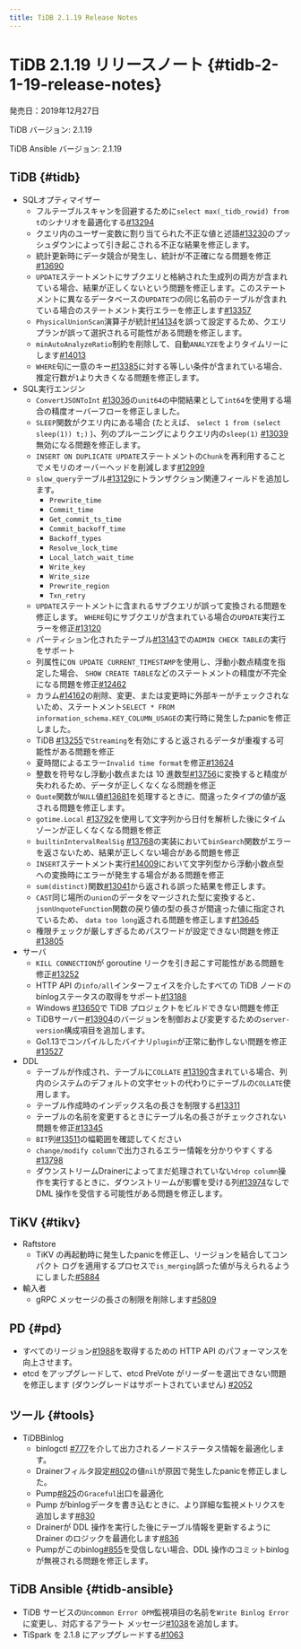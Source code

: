 ```yaml
---
title: TiDB 2.1.19 Release Notes
---
```


# TiDB 2.1.19 リリースノート {#tidb-2-1-19-release-notes}

発売日：2019年12月27日

TiDB バージョン: 2.1.19

TiDB Ansible バージョン: 2.1.19

## TiDB {#tidb}

-   SQLオプティマイザー
    -   フルテーブルスキャンを回避するために`select max(_tidb_rowid) from t`のシナリオを最適化する[<a href="https://github.com/pingcap/tidb/pull/13294">#13294</a>](https://github.com/pingcap/tidb/pull/13294)
    -   クエリ内のユーザー変数に割り当てられた不正な値と述語[<a href="https://github.com/pingcap/tidb/pull/13230">#13230</a>](https://github.com/pingcap/tidb/pull/13230)のプッシュダウンによって引き起こされる不正な結果を修正します。
    -   統計更新時にデータ競合が発生し、統計が不正確になる問題を修正[<a href="https://github.com/pingcap/tidb/pull/13690">#13690</a>](https://github.com/pingcap/tidb/pull/13690)
    -   `UPDATE`ステートメントにサブクエリと格納された生成列の両方が含まれている場合、結果が正しくないという問題を修正します。このステートメントに異なるデータベースの`UPDATE`つの同じ名前のテーブルが含まれている場合のステートメント実行エラーを修正します[<a href="https://github.com/pingcap/tidb/pull/13357">#13357</a>](https://github.com/pingcap/tidb/pull/13357)
    -   `PhysicalUnionScan`演算子が統計[<a href="https://github.com/pingcap/tidb/pull/14134">#14134</a>](https://github.com/pingcap/tidb/pull/14134)を誤って設定するため、クエリ プランが誤って選択される可能性がある問題を修正します。
    -   `minAutoAnalyzeRatio`制約を削除して、自動`ANALYZE`をよりタイムリーにします[<a href="https://github.com/pingcap/tidb/pull/14013">#14013</a>](https://github.com/pingcap/tidb/pull/14013)
    -   `WHERE`句に一意のキー[<a href="https://github.com/pingcap/tidb/pull/13385">#13385</a>](https://github.com/pingcap/tidb/pull/13385)に対する等しい条件が含まれている場合、推定行数が`1`より大きくなる問題を修正します。
-   SQL実行エンジン
    -   `ConvertJSONToInt` [<a href="https://github.com/pingcap/tidb/pull/13036">#13036</a>](https://github.com/pingcap/tidb/pull/13036)の`unit64`の中間結果として`int64`を使用する場合の精度オーバーフローを修正しました。
    -   `SLEEP`関数がクエリ内にある場合 (たとえば、 `select 1 from (select sleep(1)) t;)` )、列のプルーニングによりクエリ内の`sleep(1)` [<a href="https://github.com/pingcap/tidb/pull/13039">#13039</a>](https://github.com/pingcap/tidb/pull/13039)無効になる問題を修正します。
    -   `INSERT ON DUPLICATE UPDATE`ステートメントの`Chunk`を再利用することでメモリのオーバーヘッドを削減します[<a href="https://github.com/pingcap/tidb/pull/12999">#12999</a>](https://github.com/pingcap/tidb/pull/12999)
    -   `slow_query`テーブル[<a href="https://github.com/pingcap/tidb/pull/13129">#13129</a>](https://github.com/pingcap/tidb/pull/13129)にトランザクション関連フィールドを追加します。
        -   `Prewrite_time`
        -   `Commit_time`
        -   `Get_commit_ts_time`
        -   `Commit_backoff_time`
        -   `Backoff_types`
        -   `Resolve_lock_time`
        -   `Local_latch_wait_time`
        -   `Write_key`
        -   `Write_size`
        -   `Prewrite_region`
        -   `Txn_retry`
    -   `UPDATE`ステートメントに含まれるサブクエリが誤って変換される問題を修正します。 `WHERE`句にサブクエリが含まれている場合の`UPDATE`実行エラーを修正[<a href="https://github.com/pingcap/tidb/pull/13120">#13120</a>](https://github.com/pingcap/tidb/pull/13120)
    -   パーティション化されたテーブル[<a href="https://github.com/pingcap/tidb/pull/13143">#13143</a>](https://github.com/pingcap/tidb/pull/13143)での`ADMIN CHECK TABLE`の実行をサポート
    -   列属性に`ON UPDATE CURRENT_TIMESTAMP`を使用し、浮動小数点精度を指定した場合、 `SHOW CREATE TABLE`などのステートメントの精度が不完全になる問題を修正[<a href="https://github.com/pingcap/tidb/pull/12462">#12462</a>](https://github.com/pingcap/tidb/pull/12462)
    -   カラム[<a href="https://github.com/pingcap/tidb/pull/14162">#14162</a>](https://github.com/pingcap/tidb/pull/14162)の削除、変更、または変更時に外部キーがチェックされないため、ステートメント`SELECT * FROM information_schema.KEY_COLUMN_USAGE`の実行時に発生したpanicを修正しました。
    -   TiDB [<a href="https://github.com/pingcap/tidb/pull/13255">#13255</a>](https://github.com/pingcap/tidb/pull/13255)で`Streaming`を有効にすると返されるデータが重複する可能性がある問題を修正
    -   夏時間によるエラー`Invalid time format`を修正[<a href="https://github.com/pingcap/tidb/pull/13624">#13624</a>](https://github.com/pingcap/tidb/pull/13624)
    -   整数を符号なし浮動小数点または 10 進数型[<a href="https://github.com/pingcap/tidb/pull/13756">#13756</a>](https://github.com/pingcap/tidb/pull/13756)に変換すると精度が失われるため、データが正しくなくなる問題を修正
    -   `Quote`関数が`NULL`値[<a href="https://github.com/pingcap/tidb/pull/13681">#13681</a>](https://github.com/pingcap/tidb/pull/13681)を処理するときに、間違ったタイプの値が返される問題を修正します。
    -   `gotime.Local` [<a href="https://github.com/pingcap/tidb/pull/13792">#13792</a>](https://github.com/pingcap/tidb/pull/13792)を使用して文字列から日付を解析した後にタイムゾーンが正しくなくなる問題を修正
    -   `builtinIntervalRealSig` [<a href="https://github.com/pingcap/tidb/pull/13768">#13768</a>](https://github.com/pingcap/tidb/pull/13768)の実装において`binSearch`関数がエラーを返さないため、結果が正しくない場合がある問題を修正
    -   `INSERT`ステートメント実行[<a href="https://github.com/pingcap/tidb/pull/14009">#14009</a>](https://github.com/pingcap/tidb/pull/14009)において文字列型から浮動小数点型への変換時にエラーが発生する場合がある問題を修正
    -   `sum(distinct)`関数[<a href="https://github.com/pingcap/tidb/pull/13041">#13041</a>](https://github.com/pingcap/tidb/pull/13041)から返される誤った結果を修正します。
    -   `CAST`同じ場所の`union`のデータをマージされた型に変換すると、 `jsonUnquoteFunction`関数の戻り値の型の長さが間違った値に指定されているため、 `data too long`返される問題を修正します[<a href="https://github.com/pingcap/tidb/pull/13645">#13645</a>](https://github.com/pingcap/tidb/pull/13645)
    -   権限チェックが厳しすぎるためパスワードが設定できない問題を修正[<a href="https://github.com/pingcap/tidb/pull/13805">#13805</a>](https://github.com/pingcap/tidb/pull/13805)
-   サーバ
    -   `KILL CONNECTION`が goroutine リークを引き起こす可能性がある問題を修正[<a href="https://github.com/pingcap/tidb/pull/13252">#13252</a>](https://github.com/pingcap/tidb/pull/13252)
    -   HTTP API の`info/all`インターフェイスを介したすべての TiDB ノードのbinlogステータスの取得をサポート[<a href="https://github.com/pingcap/tidb/pull/13188">#13188</a>](https://github.com/pingcap/tidb/pull/13188)
    -   Windows [<a href="https://github.com/pingcap/tidb/pull/13650">#13650</a>](https://github.com/pingcap/tidb/pull/13650)で TiDB プロジェクトをビルドできない問題を修正
    -   TiDBサーバー[<a href="https://github.com/pingcap/tidb/pull/13904">#13904</a>](https://github.com/pingcap/tidb/pull/13904)のバージョンを制御および変更するための`server-version`構成項目を追加します。
    -   Go1.13でコンパイルしたバイナリ`plugin`が正常に動作しない問題を修正[<a href="https://github.com/pingcap/tidb/pull/13527">#13527</a>](https://github.com/pingcap/tidb/pull/13527)
-   DDL
    -   テーブルが作成され、テーブルに`COLLATE` [<a href="https://github.com/pingcap/tidb/pull/13190">#13190</a>](https://github.com/pingcap/tidb/pull/13190)含まれている場合、列内のシステムのデフォルトの文字セットの代わりにテーブルの`COLLATE`使用します。
    -   テーブル作成時のインデックス名の長さを制限する[<a href="https://github.com/pingcap/tidb/pull/13311">#13311</a>](https://github.com/pingcap/tidb/pull/13311)
    -   テーブルの名前を変更するときにテーブル名の長さがチェックされない問題を修正[<a href="https://github.com/pingcap/tidb/pull/13345">#13345</a>](https://github.com/pingcap/tidb/pull/13345)
    -   `BIT`列[<a href="https://github.com/pingcap/tidb/pull/13511">#13511</a>](https://github.com/pingcap/tidb/pull/13511)の幅範囲を確認してください
    -   `change/modify column`で出力されるエラー情報を分かりやすくする[<a href="https://github.com/pingcap/tidb/pull/13798">#13798</a>](https://github.com/pingcap/tidb/pull/13798)
    -   ダウンストリームDrainerによってまだ処理されていない`drop column`操作を実行するときに、ダウンストリームが影響を受ける列[<a href="https://github.com/pingcap/tidb/pull/13974">#13974</a>](https://github.com/pingcap/tidb/pull/13974)なしで DML 操作を受信する可能性がある問題を修正します。

## TiKV {#tikv}

-   Raftstore
    -   TiKV の再起動時に発生したpanicを修正し、リージョンを結合してコンパクト ログを適用するプロセスで`is_merging`誤った値が与えられるようにしました[<a href="https://github.com/tikv/tikv/pull/5884">#5884</a>](https://github.com/tikv/tikv/pull/5884)
-   輸入者
    -   gRPC メッセージの長さの制限を削除します[<a href="https://github.com/tikv/tikv/pull/5809">#5809</a>](https://github.com/tikv/tikv/pull/5809)

## PD {#pd}

-   すべてのリージョン[<a href="https://github.com/pingcap/pd/pull/1988">#1988</a>](https://github.com/pingcap/pd/pull/1988)を取得するための HTTP API のパフォーマンスを向上させます。
-   etcd をアップグレードして、etcd PreVote がリーダーを選出できない問題を修正します (ダウングレードはサポートされていません) [<a href="https://github.com/pingcap/pd/pull/2052">#2052</a>](https://github.com/pingcap/pd/pull/2052)

## ツール {#tools}

-   TiDBBinlog
    -   binlogctl [<a href="https://github.com/pingcap/tidb-binlog/pull/777">#777</a>](https://github.com/pingcap/tidb-binlog/pull/777)を介して出力されるノードステータス情報を最適化します。
    -   Drainerフィルタ設定[<a href="https://github.com/pingcap/tidb-binlog/pull/802">#802</a>](https://github.com/pingcap/tidb-binlog/pull/802)の値`nil`が原因で発生したpanicを修正しました。
    -   Pump[<a href="https://github.com/pingcap/tidb-binlog/pull/825">#825</a>](https://github.com/pingcap/tidb-binlog/pull/825)の`Graceful`出口を最適化
    -   Pump がbinlogデータを書き込むときに、より詳細な監視メトリクスを追加します[<a href="https://github.com/pingcap/tidb-binlog/pull/830">#830</a>](https://github.com/pingcap/tidb-binlog/pull/830)
    -   Drainerが DDL 操作を実行した後にテーブル情報を更新するように Drainer のロジックを最適化します[<a href="https://github.com/pingcap/tidb-binlog/pull/836">#836</a>](https://github.com/pingcap/tidb-binlog/pull/836)
    -   Pumpがこのbinlog[<a href="https://github.com/pingcap/tidb-binlog/pull/855">#855</a>](https://github.com/pingcap/tidb-binlog/pull/855)を受信しない場合、DDL 操作のコミットbinlogが無視される問題を修正します。

## TiDB Ansible {#tidb-ansible}

-   TiDB サービスの`Uncommon Error OPM`監視項目の名前を`Write Binlog Error`に変更し、対応するアラート メッセージ[<a href="https://github.com/pingcap/tidb-ansible/pull/1038">#1038</a>](https://github.com/pingcap/tidb-ansible/pull/1038)を追加します。
-   TiSpark を 2.1.8 にアップグレードする[<a href="https://github.com/pingcap/tidb-ansible/pull/1063">#1063</a>](https://github.com/pingcap/tidb-ansible/pull/1063)
